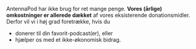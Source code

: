AntennaPod har ikke brug for ret mange penge. **Vores (årlige) omkostninger er allerede dækket** af vores eksisterende donationsmidler. Derfor vil vi i høj grad foretrække, hvis du

* donerer til din favorit-podcast(er), eller
* hjælper os med et ikke-økonomisk bidrag.
